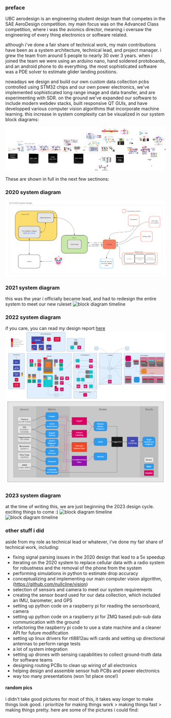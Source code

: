 ### preface
UBC aerodesign is an engineering student design team that competes in the SAE AeroDesign competition. my main focus was on the Advanced Class competition, where i was the avionics director, meaning i oversaw the engineering of every thing electronics or software related. 

although i've done a fair share of technical work, my main contributions have been as a system architecture, technical lead, and project manager. i grew the team from around 5 people to nearly 30 over 3 years. when i joined the team we were using an arduino nano, hand soldered protoboards, and an android phone to do everything. the most sophisticated software was a PDE solver to estimate glider landing positions. 

nowadays we design and build our own custom data collection pcbs controlled using STM32 chips and our own power electronics, we've implemented sophisticated long range image and data transfer, and are experimenting with SDR. on the ground we've expanded our software to include modern webdev stacks, built responsive QT GUIs, and have developped various computer vision algorithms that incorporate machine learning. this increase in system complexity can be visualized in our system block diagrams:

![block diagram timeline](assets/timeline.png)

These are shown in full in the next few sectinons:
### 2020 system diagram
![block diagram timeline](assets/2020.png)

### 2021 system diagram
this was the year i officially became lead, and had to redesign the entire system to meet our new ruleset
![block diagram timeline](assets/2021.png)

### 2022 system diagram
if you care, you can read my design report [here](https://docs.google.com/document/d/1vLW5fpvkG754h425S2lcKjFMK5De6ywy3ep6ixqs3A4/edit) 
![block diagram timeline](assets/2022_system.png)
![block diagram timeline](assets/2022_data.png)


### 2023 system diagram
at the time of writing this, we are just beginning the 2023 design cycle. exciting things to come :) 
![block diagram timeline](assets/2023_system.png)
![block diagram timeline](assets/2023_verbose.png)

### other stuff i did
aside from my role as technical lead or whatever, i've done my fair share of technical work, including:
- fixing signal parsing issues in the 2020 design that lead to a 5x speedup
- iterating on the 2020 system to replace cellular data with a radio system for robustness and the removal of the phone from the system
- performing simulations in python to estimate drop accuracy 
- conceptualizing and implementing our main computer vision algorithm, (https://github.com/nullcline/vision)
- selection of sensors and camera to meet our system requirements 
- creating the sensor board used for our data collection, which included an IMU, barometer, and GPS
- setting up python code on a raspberry pi for reading the sensorboard, camera
- setting up python code on a raspberry pi for ZMQ based pub-sub data communication with the ground
- refactoring the raspberry pi code to use a state machine and a cleaner API for future modification
- setting up linux drivers for rtl8812au wifi cards and setting up directional antennas to perform range tests 
- a lot of system integration
- setting up drones with sensing capabilities to collect ground-truth data for software teams
- designing routing PCBs to clean up wiring of all electronics
- helping design and assemble sensor hub PCBs and power electronics
- way too many presentations (won 1st place once!)

#### random pics
i didn't take good pictures for most of this, it takes way longer to make things look good. i prioritize for making things work > making things fast > making things pretty. here are some of the pictures i could find: 

